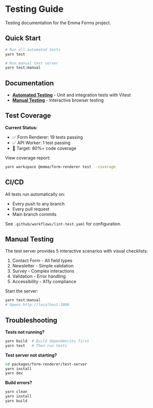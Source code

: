 # Testing Guide

Testing documentation for the Emma Forms project.

## Quick Start

```bash
# Run all automated tests
yarn test

# Run manual test server
yarn test:manual
```

## Documentation

- **[Automated Testing](./01-automated-testing.md)** - Unit and integration tests with Vitest
- **[Manual Testing](./02-manual-testing.md)** - Interactive browser testing

## Test Coverage

**Current Status:**

- ✅ Form Renderer: 19 tests passing
- ✅ API Worker: 1 test passing
- 🎯 Target: 80%+ code coverage

View coverage report:

```bash
yarn workspace @emma/form-renderer test --coverage
```

## CI/CD

All tests run automatically on:

- Every push to any branch
- Every pull request
- Main branch commits

See `.github/workflows/lint-test.yaml` for configuration.

## Manual Testing

The test server provides 5 interactive scenarios with visual checklists:

1. Contact Form - All field types
2. Newsletter - Simple validation
3. Survey - Complex interactions
4. Validation - Error handling
5. Accessibility - A11y compliance

Start the server:

```bash
yarn test:manual
# Opens http://localhost:3000
```

## Troubleshooting

**Tests not running?**

```bash
yarn build  # Build dependencies first
yarn test   # Then run tests
```

**Test server not starting?**

```bash
cd packages/form-renderer/test-server
yarn install
yarn dev
```

**Build errors?**

```bash
yarn clean
yarn install
yarn build
```
